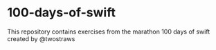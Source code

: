 # 100-days-of-swift
This repository contains exercises from the marathon 100 days of swift created by @twostraws

